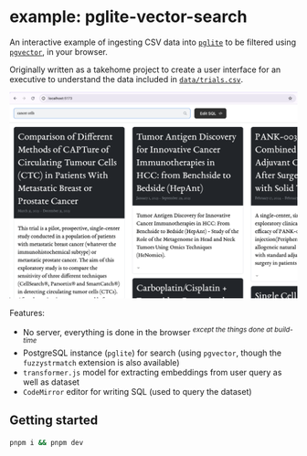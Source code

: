 # example: pglite-vector-search

An interactive example of ingesting CSV data into [`pglite`](https://pglite.dev/) to be filtered using [`pgvector`](https://github.com/pgvector/pgvector), in your browser.

Originally written as a takehome project to create a user interface for an executive to understand the data included in [`data/trials.csv`](data/trials.csv). 

<img src='data/screenshot.png' width='600' alt='Screenshot of the app'>

Features: 
* No server, everything is done in the browser <sup>*except the things done at build-time*</sup>
* PostgreSQL instance (`pglite`) for search (using `pgvector`, though the `fuzzystrmatch` extension is also available)
* `transformer.js` model for extracting embeddings from user query as well as dataset
* `CodeMirror` editor for writing SQL (used to query the dataset)

## Getting started

```sh
pnpm i && pnpm dev
```
